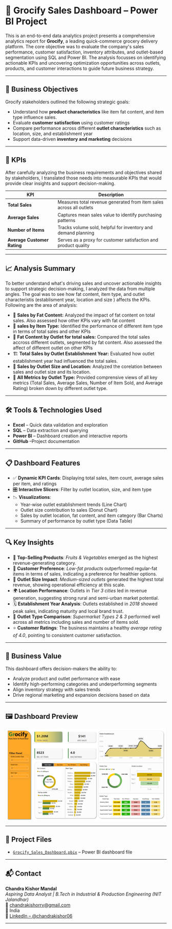 # 🛒 Grocify Sales Dashboard – Power BI Project

This is an end-to-end data analytics project presents a comprehensive analytics report for **Grocify**, a leading quick-commerce grocery delivery platform. The core objective was to evaluate the company's sales performance, customer satisfaction, inventory attributes, and outlet-based segmentation using SQL and Power BI.
The analysis focusses on identifying actionable KPIs and uncovering optimization opportunities across outlets, products, and customer interactions to guide future business strategy.

---

## 🎯 Business Objectives

Grocify stakeholders outlined the following strategic goals:

- Understand how **product characteristics** like item fat content, and item type influence sales.
- Evaluate **customer satisfaction** using customer ratings
- Compare performance across different **outlet characteristics** such as location, size, and establishment year
- Support data-driven **inventory and marketing** decisions

---

## 🧾 KPIs

After carefully analyzing the business requirements and objectives shared by stakeholders, I translated those needs into measurable KPIs that would provide clear insights and support decision-making.

| KPI | Description |
|-----|-------------|
| **Total Sales** | Measures total revenue generated from item sales across all outlets |
| **Average Sales** | Captures mean sales value to identify purchasing patterns |
| **Number of Items** | Tracks volume sold, helpful for inventory and demand planning |
| **Average Customer Rating** | Serves as a proxy for customer satisfaction and product quality |

---

## 📈 Analysis Summary

To better understand what's driving sales and uncover actionable insights to support strategic decision-making, I analyzed the data from multiple angles. The goal was to see how fat content, item type, and outlet characteristis (establisment year, location and size ) affects the KPIs. Following are the area of analysis:

- 🥛 **Sales by Fat Content:** Analyzed the impact of fat content on total sales. Also assessed how other KPIs vary with fat content
- 🍱 **sales by Item Type:** Identified the performance of different item type in terms of total sales and other KPIs
- 🏪 **Fat Content by Outlet for total sales:** Compared the total sales accross different outlets, segmented by fat content. Also assessed the affect of different outlet on other KPIs
- 🏗️ **Total Sales by Outlet Establishment Year:** Evaluated how outlet establishment year had influenced the total sales.
- 📍 **Sales by Outlet Size and Location:** Analyzed the corelation between sales and outlet size and its location.
- 🧮 **All Metrics by Outlet Type:** Provided comprensive views of all key metrics (Total Sales, Average Sales, Number of Item Sold, and Average Rating) broken down by different outlet type.

---

## 🛠️ Tools & Technologies Used

- **Excel** – Quick data validation and exploration 
- **SQL** – Data extraction and querying  
- **Power BI** – Dashboard creation and  interactive reports 
- **GitHub** –Project documentation

---

## 📋 Dashboard Features

- ✅ **Dynamic KPI Cards**: Displaying total sales, item count, average sales per item, and ratings  
- 🎛️ **Interactive Slicers**: Filter by outlet location, size, and item type  
- 📉 **Visualizations**:
  - Year-wise outlet establishment trends (Line Chart)
  - Outlet size contribution to sales (Donut Chart)
  - Sales by outlet location, fat content, and item category (Bar Charts)
  - Summary of performance by outlet type (Data Table)

---

## 🔍 Key Insights

- 🥦 **Top-Selling Products**: *Fruits & Vegetables* emerged as the highest revenue-generating category.
- 🥛 **Customer Preference**: *Low-fat products* outperformed regular-fat items in terms of sales, indicating a preference for healthier options.
- 🏬 **Outlet Size Impact**: *Medium-sized outlets* generated the highest total revenue, showing operational efficiency at this scale.
- 🌍 **Location Performance**: Outlets in *Tier 3 cities* led in revenue generation, suggesting strong rural and semi-urban market potential.
- 🗓️ **Establishment Year Analysis**: Outlets established in *2018* showed peak sales, indicating maturity and local brand trust.
- 🛒 **Outlet Type Comparison**: *Supermarket Types 2 & 3* performed well across all metrics including sales and number of items sold.
- ⭐ **Customer Ratings**: The business maintains a healthy *average rating of 4.0*, pointing to consistent customer satisfaction.
---

## 💼 Business Value

This dashboard offers decision-makers the ability to:

- Analyze product and outlet performance with ease
- Identify high-performing categories and underperforming segments
- Align inventory strategy with sales trends
- Drive regional marketing and expansion decisions based on data

---

## 🖼️ Dashboard Preview

![Dashboard Screenshot](dashboard.png)

---

## 📁 Project Files

- [`Grocify_Sales_Dashboard.pbix`](Grocify.pbix) – Power BI dashboard file

---

## 📬 Contact

**Chandra Kishor Mandal**  
*Aspiring Data Analyst | B.Tech in Industrial & Production Engineering (NIT Jalandhar)*  
📧 chandrakishorrv@gmail.com  
📍 India  
🔗 [LinkedIn – @chandrakishor06](https://www.linkedin.com/in/chandrakishor06)

---
